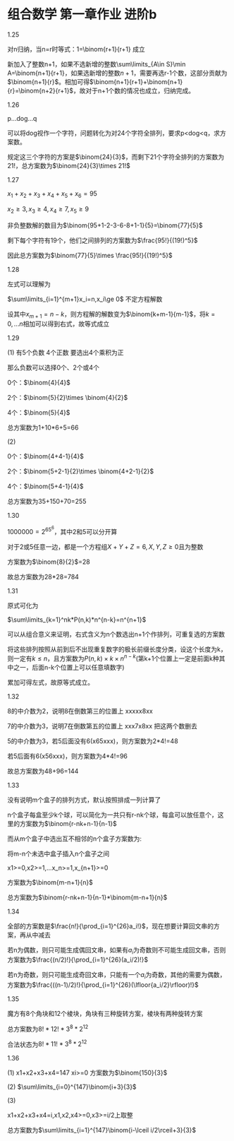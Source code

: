 # 组合数学 第一章作业 进阶b





1.25 

对n归纳，当n=r时等式：1=\binom{r+1}{r+1} 成立

新加入了整数n+1，如果不选新增的整数\sum\limits_{A\in S}\min A=\binom{n+1}{r+1}，如果选新增的整数$n+1$，需要再选r-1个数，这部分贡献为$\binom{n+1}{r}$。相加可得$\binom{n+1}{r+1}+\binom{n+1}{r}=\binom{n+2}{r+1}$，故对于n+1个数的情况也成立，归纳完成。



1.26

p...dog...q

可以将dog视作一个字符，问题转化为对24个字符全排列，要求p<dog<q，求方案数。

规定这三个字符的方案是$\binom{24}{3}$，而剩下21个字符全排列的方案数为$21!$，总方案数为$\binom{24}{3}\times 21!$



1.27

$x_1+x_2+x_3+x_4+x_5+x_6=95$

$x_2\ge 3,x_3\ge 4,x_4\ge 7,x_5\ge 9$

非负整数解的数目为$\binom{95+1-2-3-6-8+1-1}{5}=\binom{77}{5}$

剩下每个字符有19个，他们之间排列的方案数为$\frac{95!}{(19!)^5}$

因此总方案数为$\binom{77}{5}\times \frac{95!}{(19!)^5}$



1.28

左式可以理解为

$\sum\limits_{i=1}^{m+1}x_i=n,x_i\ge 0$ 不定方程解数

设其中$x_{m+1}=n-k$，则方程解的解数变为$\binom{k+m-1}{m-1}$，将$k=0,...n$相加可以得到右式，故等式成立



1.29

(1) 有5个负数 4个正数 要选出4个乘积为正

那么负数可以选择0个、2个或4个

0个：$\binom{4}{4}$

2个：$\binom{5}{2}\times \binom{4}{2}$

4个：$\binom{5}{4}$

总方案数为1+10*6+5=66

(2)

0个：$\binom{4+4-1}{4}$

2个：$\binom{5+2-1}{2}\times \binom{4+2-1}{2}$

4个：$\binom{5+4-1}{4}$

总方案数为35+150+70=255



1.30

$1000000=2^65^6$，其中$2$和$5$可以分开算

对于$2$或$5$任意一边，都是一个方程组$X+Y+Z=6,X,Y,Z\ge 0$且为整数

方案数为$\binom{8}{2}$=28

故总方案数为28*28=784



1.31

原式可化为

$\sum\limits_{k=1}^nk*P(n,k)*n^{n-k}=n^{n+1}$

可以从组合意义来证明，右式含义为n个数选出n+1个作排列，可重复选的方案数

将这些排列按照从前到后不出现重复数字的极长前缀长度分类，设这个长度为k，则一定有$k\le n$，且方案数为$P(n,k)\times k\times n^{n-k}$(第k+1个位置上一定是前面k种其中之一，后面n-k个位置上可以任意填数字)

累加可得左式，故原等式成立。



1.32

8的中介数为2，说明8在倒数第三的位置上  xxxxx8xx

7的中介数为3，说明7在倒数第五的位置上 xxx7x8xx 把这两个数删去

5的中介数为3，若5后面没有6(x65xxx)，则方案数为2*4!=48

若5后面有6(x56xxx)，则方案数为4*4!=96

故总方案数为48+96=144



1.33 

没有说明m个盒子的排列方式，默认按照排成一列计算了

n个盒子每盒至少k个球，可以简化为一共只有r-nk个球，每盒可以放任意个，这里的方案数为$\binom{r-nk+n-1}{n-1}$

而从m个盒子中选出互不相邻的n个盒子方案数为:

将m-n个未选中盒子插入n个盒子之间

x1>=0,x2>=1,...x_n>=1,x_{n+1}>=0

方案数为$\binom{m-n+1}{n}$

总方案数为$\binom{r-nk+n-1}{n-1}*\binom{m-n+1}{n}$



1.34

全部的方案数是$\frac{n!}{\prod_{i=1}^{26}a_i!}$，现在想要计算回文串的方案，再从中减去

若n为偶数，则只可能生成偶回文串，如果有$a_i$为奇数则不可能生成回文串，否则方案数为$\frac{(n/2)!}{\prod_{i=1}^{26}(a_i/2)!}$

若n为奇数，则只可能生成奇回文串，只能有一个$a_i$为奇数，其他的需要为偶数，方案数为$\frac{((n-1)/2)!}{\prod_{i=1}^{26}(\lfloor{a_i/2}\rfloor)!}$



1.35

魔方有8个角块和12个棱块，角块有三种旋转方案，棱块有两种旋转方案

总方案数为$8!*12!*3^8*2^{12}$ 

合法状态为$8!*11!*3^8*2^{12}$



1.36

(1) x1+x2+x3+x4=147 xi>=0 方案数为$\binom{150}{3}$

(2) $\sum\limits_{i=0}^{147}\binom{i+3}{3}$

(3)

x1+x2+x3+x4=i,x1,x2,x4>=0,x3>=i/2上取整 

总方案数为$\sum\limits_{i=1}^{147}\binom{i-\lceil i/2\rceil+3}{3}$

